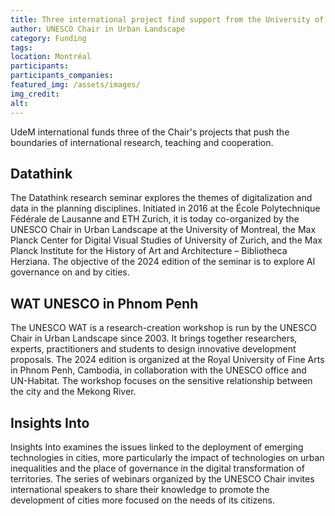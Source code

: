 ```yaml
---
title: Three international project find support from the University of Montreal
author: UNESCO Chair in Urban Landscape
category: Funding
tags:
location: Montréal
participants: 
participants_companies:
featured_img: /assets/images/
img_credit:
alt:
---
```

UdeM international funds three of the Chair's projects that push the boundaries of international research, teaching and cooperation.

## Datathink
The Datathink research seminar explores the themes of digitalization and data in the planning disciplines. Initiated in 2016 at the École Polytechnique Fédérale de Lausanne and ETH Zurich, it is today co-organized by the UNESCO Chair in Urban Landscape at the University of Montreal, the Max Planck Center for Digital Visual Studies of University of Zurich, and the Max Planck Institute for the History of Art and Architecture – Bibliotheca Herziana. The objective of the 2024 edition of the seminar is to explore AI governance on and by cities.

## WAT UNESCO in Phnom Penh
The UNESCO WAT is a research-creation workshop is run by the UNESCO Chair in Urban Landscape since 2003. It brings together researchers, experts, practitioners and students to design innovative development proposals. The 2024 edition is organized at the Royal University of Fine Arts in Phnom Penh, Cambodia, in collaboration with the UNESCO office and UN-Habitat. The workshop focuses on the sensitive relationship between the city and the Mekong River.

## Insights Into
Insights Into examines the issues linked to the deployment of emerging technologies in cities, more particularly the impact of technologies on urban inequalities and the place of governance in the digital transformation of territories. The series of webinars organized by the UNESCO Chair invites international speakers to share their knowledge to promote the development of cities more focused on the needs of its citizens.